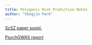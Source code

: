 ```yaml
---
title: Polygenic Risk Prediction Notes
author: "Yongjin Park"
---
```


[ScSZ paper suppl.](result_ScSzPaper_2020-03-10)

[PsychGWAS report](report_psychGWAS_grant-2020-02-14)
